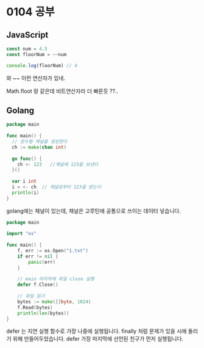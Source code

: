 # 0104 공부

## JavaScript

```jsx
const num = 4.5
const floorNum = ~~num 

console.log(floorNum) // 4
```

와 ~~ 이런 연산자가 있네.

Math.floot 랑 같은데 비트연산자라 더 빠른듯 ??..

## Golang

```go
package main
 
func main() {
  // 정수형 채널을 생성한다 
  ch := make(chan int)
 
  go func() {
    ch <- 123   //채널에 123을 보낸다
  }()
 
  var i int
  i = <- ch  // 채널로부터 123을 받는다
  println(i)
}
```

golang에는 채널이 있는데, 채널은 고루틴에 공통으로 쓰이는 데이터 넣습니다.

```go
package main
 
import "os"
 
func main() {
    f, err := os.Open("1.txt")
    if err != nil {
        panic(err)
    }
 
    // main 마지막에 파일 close 실행
    defer f.Close()
 
    // 파일 읽기
    bytes := make([]byte, 1024)
    f.Read(bytes)
    println(len(bytes))
}
```

defer 는 지연 실행 함수로 가장 나중에 실행됩니다. finally 처럼 문제가 있을 시에 돌리기 위해 만들어두었습니다. defer 가장 마지막에 선언된 친구가 먼저 실행됩니다.